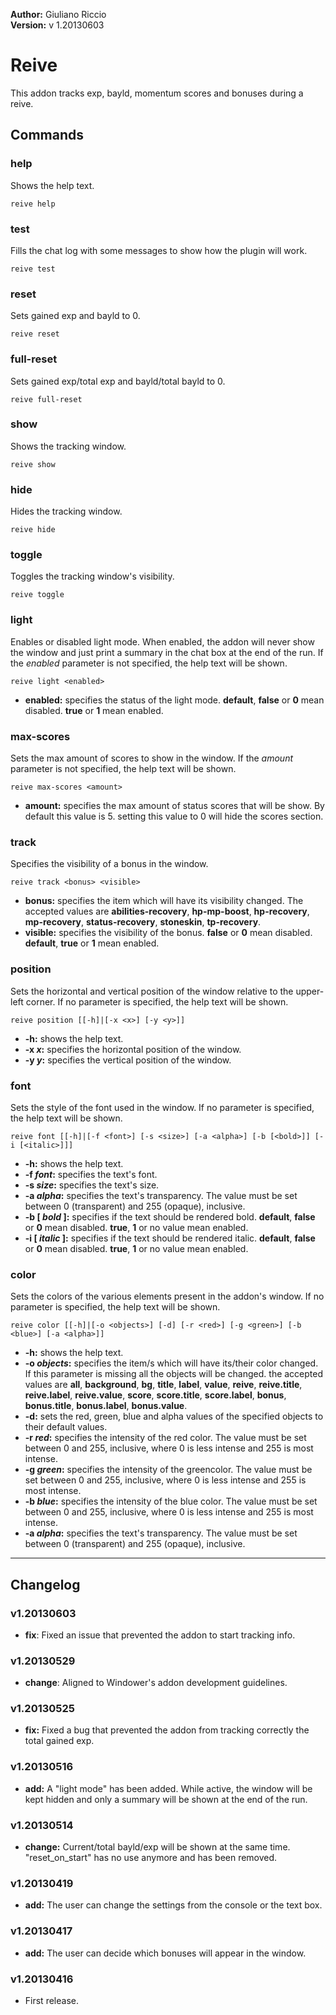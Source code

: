 **Author:** Giuliano Riccio  
**Version:** v 1.20130603

# Reive #
This addon tracks exp, bayld, momentum scores and bonuses during a reive.

## Commands ##
### help ###
Shows the help text.  
```
reive help
```

### test ###
Fills the chat log with some messages to show how the plugin will work.  
```
reive test
```

### reset ###
Sets gained exp and bayld to 0.  
```
reive reset
```

### full-reset ###
Sets gained exp/total exp and bayld/total bayld to 0.  
```
reive full-reset
```

### show ###
Shows the tracking window.  
```
reive show
```

### hide ###
Hides the tracking window.  
```
reive hide
```

### toggle ###
Toggles the tracking window's visibility.  
```
reive toggle
```

### light ###
Enables or disabled light mode. When enabled, the addon will never show the window and just print a summary in the chat box at the end of the run. If the _enabled_ parameter is not specified, the help text will be shown.  
```
reive light <enabled>
```
* **enabled:** specifies the status of the light mode. **default**, **false** or **0** mean disabled. **true** or **1** mean enabled.

### max-scores ###
Sets the max amount of scores to show in the window. If the _amount_ parameter is not specified, the help text will be shown.  
```
reive max-scores <amount>
```
* **amount:** specifies the max amount of status scores that will be show. By default this value is 5. setting this value to 0 will hide the scores section.

### track ###
Specifies the visibility of a bonus in the window.  
```
reive track <bonus> <visible>
```
* **bonus:** specifies the item which will have its visibility changed. The accepted values are **abilities-recovery**, **hp-mp-boost**, **hp-recovery**, **mp-recovery**, **status-recovery**, **stoneskin**, **tp-recovery**.
* **visible:** specifies the visibility of the bonus. **false** or **0** mean disabled. **default**, **true** or **1** mean enabled.

### position ###
Sets the horizontal and vertical position of the window relative to the upper-left corner. If no parameter is specified, the help text will be shown.  
```
reive position [[-h]|[-x <x>] [-y <y>]]
```
* **-h:** shows the help text.
* **-x _x_:** specifies the horizontal position of the window.
* **-y _y_:** specifies the vertical position of the window.

### font ###
Sets the style of the font used in the window. If no parameter is specified, the help text will be shown.  
```
reive font [[-h]|[-f <font>] [-s <size>] [-a <alpha>] [-b [<bold>]] [-i [<italic>]]]
```
* **-h:** shows the help text.
* **-f _font_:** specifies the text's font.
* **-s _size_:** specifies the text's size.
* **-a _alpha_:** specifies the text's transparency. The value must be set between 0 (transparent) and 255 (opaque), inclusive.
* **-b [ _bold_ ]:** specifies if the text should be rendered bold. **default**, **false** or **0** mean disabled. **true**, **1** or no value mean enabled.
* **-i [ _italic_ ]:** specifies if the text should be rendered italic. **default**, **false** or **0** mean disabled. **true**, **1** or no value mean enabled.

### color ###
Sets the colors of the various elements present in the addon's window. If no parameter is specified, the help text will be shown.  
```
reive color [[-h]|[-o <objects>] [-d] [-r <red>] [-g <green>] [-b <blue>] [-a <alpha>]]
```
* **-h:** shows the help text.
* **-o _objects_:** specifies the item/s which will have its/their color changed. If this parameter is missing all the objects will be changed. the accepted values are **all**, **background**, **bg**, **title**, **label**, **value**, **reive**, **reive.title**, **reive.label**, **reive.value**, **score**, **score.title**, **score.label**, **bonus**, **bonus.title**, **bonus.label**, **bonus.value**.
* **-d:** sets the red, green, blue and alpha values of the specified objects to their default values.
* **-r _red_:** specifies the intensity of the red color. The value must be set between 0 and 255, inclusive, where 0 is less intense and 255 is most intense.
* **-g _green_:** specifies the intensity of the greencolor. The value must be set between 0 and 255, inclusive, where 0 is less intense and 255 is most intense.
* **-b _blue_:** specifies the intensity of the blue color. The value must be set between 0 and 255, inclusive, where 0 is less intense and 255 is most intense.
* **-a _alpha_:** specifies the text's transparency. The value must be set between 0 (transparent) and 255 (opaque), inclusive.

----

## Changelog ##

### v1.20130603 ###
* **fix**: Fixed an issue that prevented the addon to start tracking info.

### v1.20130529 ###
* **change**: Aligned to Windower's addon development guidelines.

### v1.20130525 ###
* **fix:** Fixed a bug that prevented the addon from tracking correctly the total gained exp.

### v1.20130516 ###
* **add:** A "light mode" has been added. While active, the window will be kept hidden and only a summary will be shown at the end of the run.

### v1.20130514 ###
* **change:** Current/total bayld/exp will be shown at the same time. "reset_on_start" has no use anymore and has been removed.

### v1.20130419 ###
* **add:** The user can change the settings from the console or the text box.

### v1.20130417 ###
* **add:** The user can decide which bonuses will appear in the window.

### v1.20130416 ###
* First release.
